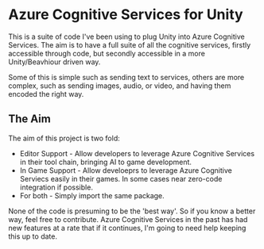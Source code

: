 # Azure Cognitive Services for Unity
This is a suite of code I've been using to plug Unity into Azure Cognitive Services.  The aim is to have a full suite of all the cognitive services, firstly accessible through code, but secondly accessible in a more Unity/Beavhiour driven way.

Some of this is simple such as sending text to services, others are more complex, such as sending images, audio, or video, and having them encoded the right way.

## The Aim
The aim of this project is two fold:
* Editor Support - Allow developers to leverage Azure Cognitive Services in their tool chain, bringing AI to game development.
* In Game Support - Allow develoeprs to leverage Azure Cognitive Serviecs easily in their games.  In some cases near zero-code integration if possible.  
* For both - Simply import the same package.

None of the code is presuming to be the 'best way'.  So if you know a better way, feel free to contribute.  Azure Cognitive Services in the past has had new features at a rate that if it continues, I'm going to need help keeping this up to date.